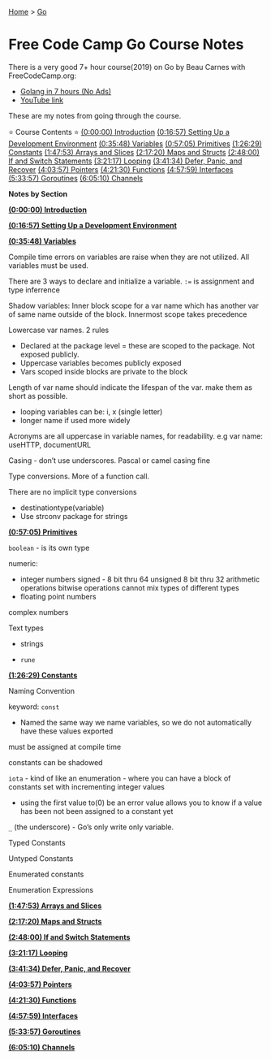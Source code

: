 [Home](../) > [Go](./)

# Free Code Camp Go Course Notes

There is a very good 7+ hour course(2019) on Go by Beau Carnes with FreeCodeCamp.org:

- [Golang in 7 hours (No Ads)](https://www.freecodecamp.org/news/go-golang-course/)
- [YouTube link](https://www.youtube.com/watch?v=YS4e4q9oBaU)

These are my notes from going through the course.

⭐️ Course Contents ⭐️
[(0:00:00) Introduction](https://www.youtube.com/watch?v=YS4e4q9oBaU&t=0s)
[(0:16:57) Setting Up a Development Environment](https://www.youtube.com/watch?v=YS4e4q9oBaU&t=1017s)
[(0:35:48) Variables](https://www.youtube.com/watch?v=YS4e4q9oBaU&t=2148s)
[(0:57:05) Primitives](https://www.youtube.com/watch?v=YS4e4q9oBaU&t=3425s)
[(1:26:29) Constants](https://www.youtube.com/watch?v=YS4e4q9oBaU&t=5189s)
[(1:47:53) Arrays and Slices](https://www.youtube.com/watch?v=YS4e4q9oBaU&t=6473s)
[(2:17:20) Maps and Structs](https://www.youtube.com/watch?v=YS4e4q9oBaU&t=8240s)
[(2:48:00) If and Switch Statements](https://www.youtube.com/watch?v=YS4e4q9oBaU&t=10080s)
[(3:21:17) Looping](https://www.youtube.com/watch?v=YS4e4q9oBaU&t=12077s)
[(3:41:34) Defer, Panic, and Recover](https://www.youtube.com/watch?v=YS4e4q9oBaU&t=13294s)
[(4:03:57) Pointers](https://www.youtube.com/watch?v=YS4e4q9oBaU&t=14637s)
[(4:21:30) Functions](https://www.youtube.com/watch?v=YS4e4q9oBaU&t=15690s)
[(4:57:59) Interfaces](https://www.youtube.com/watch?v=YS4e4q9oBaU&t=17879s)
[(5:33:57) Goroutines](https://www.youtube.com/watch?v=YS4e4q9oBaU&t=20037s)
[(6:05:10) Channels](https://www.youtube.com/watch?v=YS4e4q9oBaU&t=21910s)

**Notes by Section**

**[(0:00:00) Introduction](https://www.youtube.com/watch?v=YS4e4q9oBaU&t=0s)**

**[(0:16:57) Setting Up a Development Environment](https://www.youtube.com/watch?v=YS4e4q9oBaU&t=1017s)**

**[(0:35:48) Variables](https://www.youtube.com/watch?v=YS4e4q9oBaU&t=2148s)**

Compile time errors on variables are raise when they are not utilized. All variables must be used.

There are 3 ways to declare and initialize a variable.
`:=` is assignment and type inferrence

Shadow variables: Inner block scope for a var name which has another var of same name outside of the block. Innermost scope takes precedence

Lowercase var names. 2 rules

- Declared at the package level = these are scoped to the package. Not exposed publicly.
- Uppercase variables becomes publicly exposed
- Vars scoped inside blocks are private to the block

Length of var name should indicate the lifespan of the var. make them as short as possible.

- looping variables can be: i, x (single letter)
- longer name if used more widely

Acronyms are all uppercase in variable names, for readability. e.g var name: useHTTP, documentURL

Casing - don’t use underscores. Pascal or camel casing fine

Type conversions. More of a function call.

There are no implicit type conversions

- destinationtype(variable)
- Use strconv package for strings

**[(0:57:05) Primitives](https://www.youtube.com/watch?v=YS4e4q9oBaU&t=3425s)**

`boolean` - is its own type

numeric:

- integer numbers
  signed - 8 bit thru 64
  unsigned 8 bit thru 32
  arithmetic operations
  bitwise operations
  cannot mix types of different types
- floating point numbers

complex numbers

Text types

- strings

- `rune`

**[(1:26:29) Constants](https://www.youtube.com/watch?v=YS4e4q9oBaU&t=5189s)**

Naming Convention

keyword: `const`

- Named the same way we name variables, so we do not automatically have these values exported

must be assigned at compile time

constants can be shadowed

`iota` - kind of like an enumeration - where you can have a block of constants set with incrementing integer values

- using the first value to(0) be an error value allows you to know if a value has been not been assigned to a constant yet

`_` (the underscore) - Go’s only write only variable.

Typed Constants

Untyped Constants

Enumerated constants

Enumeration Expressions

**[(1:47:53) Arrays and Slices](https://www.youtube.com/watch?v=YS4e4q9oBaU&t=6473s)**

**[(2:17:20) Maps and Structs](https://www.youtube.com/watch?v=YS4e4q9oBaU&t=8240s)**

**[(2:48:00) If and Switch Statements](https://www.youtube.com/watch?v=YS4e4q9oBaU&t=10080s)**

**[(3:21:17) Looping](https://www.youtube.com/watch?v=YS4e4q9oBaU&t=12077s)**

**[(3:41:34) Defer, Panic, and Recover](https://www.youtube.com/watch?v=YS4e4q9oBaU&t=13294s)**

**[(4:03:57) Pointers](https://www.youtube.com/watch?v=YS4e4q9oBaU&t=14637s)**

**[(4:21:30) Functions](https://www.youtube.com/watch?v=YS4e4q9oBaU&t=15690s)**

**[(4:57:59) Interfaces](https://www.youtube.com/watch?v=YS4e4q9oBaU&t=17879s)**

**[(5:33:57) Goroutines](https://www.youtube.com/watch?v=YS4e4q9oBaU&t=20037s)**

**[(6:05:10) Channels](https://www.youtube.com/watch?v=YS4e4q9oBaU&t=21910s)**
